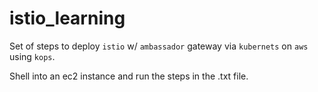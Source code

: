 # istio_learning
Set of steps to deploy `istio` w/ `ambassador` gateway via `kubernets` on `aws` using `kops`.

Shell into an ec2 instance and run the steps in the .txt file.
